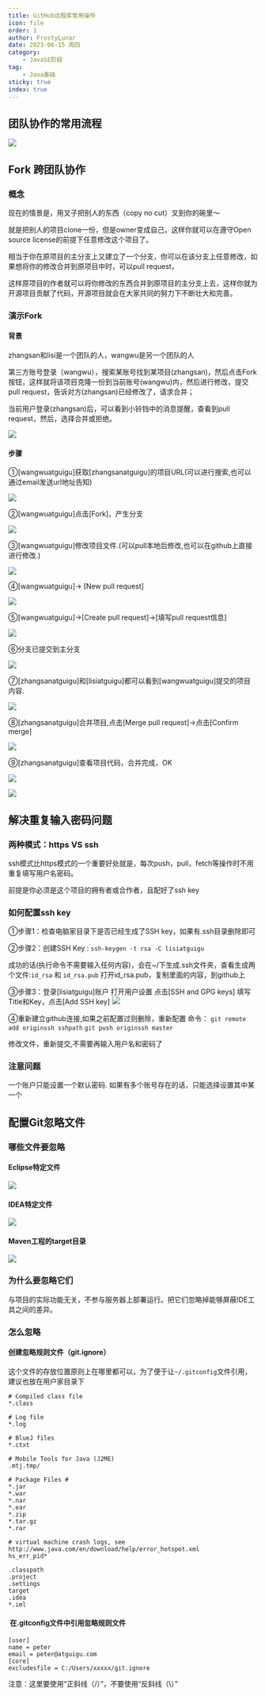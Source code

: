 ```yaml
---
title: GitHub远程库常用操作
icon: file
order: 1
author: FrostyLunar
date: 2023-06-15 周四
category:
	- JavaSE阶段
tag:
	- Java基础
sticky: true
index: true
---
```


## 团队协作的常用流程

![](./image/image_18_Bk8GGBOqhT.png)

## Fork 跨团队协作

### 概念

现在的情景是，用叉子把别人的东西（copy no cut）叉到你的碗里～

就是把别人的项目clone一份，但是owner变成自己，这样你就可以在遵守Open source license的前提下任意修改这个项目了。

相当于你在原项目的主分支上又建立了一个分支，你可以在该分支上任意修改，如果想将你的修改合并到原项目中时，可以pull request，

这样原项目的作者就可以将你修改的东西合并到原项目的主分支上去，这样你就为开源项目贡献了代码，开源项目就会在大家共同的努力下不断壮大和完善。

### 演示Fork

#### 背景

zhangsan和lisi是一个团队的人，wangwu是另一个团队的人

第三方账号登录（wangwu），搜索某账号找到某项目(zhangsan)，然后点击Fork按钮，这样就将该项目克隆一份到当前账号(wangwu)内，然后进行修改，提交pull request，告诉对方(zhangsan)已经修改了，请求合并；

当前用户登录(zhangsan)后，可以看到小铃铛中的消息提醒，查看到pull request，然后，选择合并或拒绝。

![](./image/image_43_5ZHqtVOZzF.png)

#### 步骤

①\[wangwuatguigu]获取\[zhangsanatguigu]的项目URL(可以进行搜索,也可以通过email发送url地址告知)

![](./image/image_44_wvynKPJ9uX.png)

②\[wangwuatguigu]点击\[Fork]，产生分支

![](./image/image_45_KPw9QSzUjz.png)

③\[wangwuatguigu]修改项目文件.(可以pull本地后修改,也可以在github上直接进行修改.)

![](./image/image_46_C0f2ixeQcv.png)

④\[wangwuatguigu]-> \[New pull request]

![](./image/image_47_MgSxSxdbR8.png)

⑤\[wangwuatguigu]->\[Create pull request]->\[填写pull request信息]

![](./image/image_48_VRQU782QFC.png)

⑥分支已提交到主分支

![](./image/image_49_ipDnt-lJk_.png)

⑦\[zhangsanatguigu]和\[lisiatguigu]都可以看到\[wangwuatguigu]提交的项目内容.

![](./image/image_50_kVA7VF6jxx.png)

⑧\[zhangsanatguigu]合并项目,点击\[Merge pull request]->点击\[Confirm merge]

![](./image/image_51_K_9OYmQ8QY.png)

⑨\[zhangsanatguigu]查看项目代码，合并完成，OK

![](./image/image_52_Hh_GNrAw6Q.png)

![](./image/image_53_aQ1tPB9pMo.png)

## 解决重复输入密码问题

### 两种模式：https  VS  ssh

ssh模式比https模式的一个重要好处就是，每次push，pull，fetch等操作时不用重复填写用户名密码。

前提是你必须是这个项目的拥有者或合作者，且配好了ssh key

### 如何配置ssh key

①步骤1：检查电脑家目录下是否已经生成了SSH key，如果有.ssh目录删除即可

②步骤2：创建SSH Key : `ssh-keygen -t rsa -C lisiatguigu`

成功的话(执行命令不需要输入任何内容)，会在\~/下生成.ssh文件夹，查看生成两个文件:`id_rsa` 和 `id_rsa.pub`
打开id\_rsa.pub，复制里面的内容，到github上

③步骤3：登录\[lisiatguigu]账户
打开用户设置
点击\[SSH and GPG keys] 填写Title和Key，点击\[Add SSH key]
![](./image/image_54_ajFsTl8195.png)

④重新建立github连接,如果之前配置过则删除，重新配置
命令：
`git remote add originssh sshpath`
`git push originssh master`

修改文件，重新提交,不需要再输入用户名和密码了

### 注意问题

一个账户只能设置一个默认密码.
如果有多个账号存在的话，只能选择设置其中某一个

## 配置Git忽略文件

### 哪些文件要忽略

#### Eclipse特定文件

![](./image/image_zJThTb797R.gif)

####  IDEA特定文件

![](./image/image_20_dyARosOoiL.jpeg)

#### Maven工程的target目录

![](./image/image_21_kde9DtX8Av.jpeg)

### 为什么要忽略它们

与项目的实际功能无关，不参与服务器上部署运行。把它们忽略掉能够屏蔽IDE工具之间的差异。

### 怎么忽略

#### 创建忽略规则文件（git.ignore）

这个文件的存放位置原则上在哪里都可以，为了便于让`~/.gitconfig`文件引用，建议也放在用户家目录下

```text
# Compiled class file
*.class
 
# Log file
*.log
 
# BlueJ files
*.ctxt
 
# Mobile Tools for Java (J2ME)
.mtj.tmp/
 
# Package Files #
*.jar
*.war
*.nar
*.ear
*.zip
*.tar.gz
*.rar
 
# virtual machine crash logs, see http://www.java.com/en/download/help/error_hotspot.xml
hs_err_pid*
 
.classpath
.project
.settings
target
.idea
*.iml
```

####  在.gitconfig文件中引用忽略规则文件

```纯文本
[user]
name = peter
email = peter@atguigu.com
[core]
excludesfile = C:/Users/xxxxx/git.ignore
```

注意：这里要使用“正斜线（/）”，不要使用“反斜线（\）”
